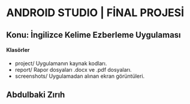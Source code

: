 # ANDROID STUDIO | FİNAL PROJESİ

## Konu: İngilizce Kelime Ezberleme Uygulaması


#### Klasörler
* project/ Uygulamanın kaynak kodları.
* report/ Rapor dosyaları .docx ve .pdf dosyaları.
* screenshots/ Uygulamadan alınan ekran görüntüleri.

## Abdulbaki Zırıh